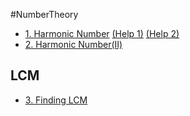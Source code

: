 #NumberTheory
+ [1. Harmonic Number](http://lightoj.com/volume_showproblem.php?problem=1234)
  [(Help 1)](https://en.wikipedia.org/wiki/Euler%E2%80%93Mascheroni_constant#Asymptotic_expansions)
  [(Help 2)](https://math.stackexchange.com/questions/496116/is-there-a-partial-sum-formula-for-the-harmonic-series)  
+ [2. Harmonic Number(II)](http://lightoj.com/volume_showproblem.php?problem=1245)  

LCM
----
+ [3. Finding LCM](http://lightoj.com/volume_showproblem.php?problem=1215)  
